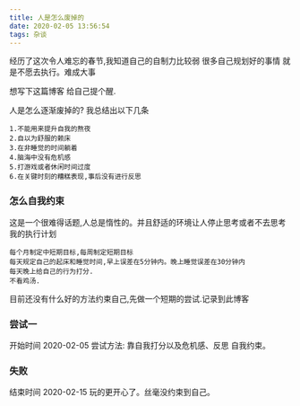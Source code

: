 ```yaml
---
title: 人是怎么废掉的
date: 2020-02-05 13:56:54
tags: 杂谈
---
```


经历了这次令人难忘的春节,我知道自己的自制力比较弱 很多自己规划好的事情 就是不愿去执行。难成大事

想写下这篇博客 给自己提个醒.

人是怎么逐渐废掉的?  我总结出以下几条
```
1.不能用来提升自我的熬夜
2.自以为舒服的赖床
3.在非睡觉的时间躺着
4.脑海中没有危机感
5.打游戏或者休闲时间过度
6.在关键时刻的糟糕表现,事后没有进行反思
```

### 怎么自我约束
这是一个很难得话题,人总是惰性的。并且舒适的环境让人停止思考或者不去思考
我的执行计划
```
每个月制定中短期目标,每周制定短期目标
每天规定自己的起床和睡觉时间,早上误差在5分钟内。晚上睡觉误差在30分钟内
每天晚上给自己的行为打分.
不看鸡汤.
```
目前还没有什么好的方法约束自己,先做一个短期的尝试.记录到此博客

### 尝试一
开始时间 2020-02-05
尝试方法: 靠自我打分以及危机感、反思 自我约束。

### 失败
结束时间 2020-02-15
玩的更开心了。丝毫没约束到自己。